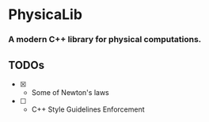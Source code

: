 # PhysicaLib
### A modern C++ library for physical computations.

## TODOs
- [x] - Some of Newton's laws
- [ ] - C++ Style Guidelines Enforcement 